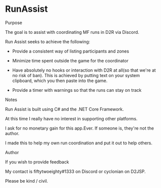 # RunAssist
Purpose

The goal is to assist with coordinating MF runs in D2R via Discord.

Run Assist seeks to achieve the following:

- Provide a consistent way of listing participants and zones

- Minimize time spent outside the game for the coordinator

- Have absolutely no hooks or interaction with D2R at all(so that we're at no risk of ban).  This is achieved by putting text on your system clipboard, which you then paste into the game.

- Provide a timer with warnings so that the runs can stay on track

Notes

Run Assist is built using C# and the .NET Core Framework.

At this time I really have no interest in supporting other platforms.

I ask for no monetary gain for this app.Ever.  If someone is, they're not the author.

I made this to help my own run coordination and put it out to help others.

Author

If you wish to provide feedback

My contact is fiftytwoeighty#1333 on Discord or cyclonian on D2JSP.

Please be kind / civil.
